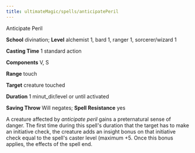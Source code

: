 ```yaml
---
title: ultimateMagic/spells/anticipatePeril
---
```

Anticipate Peril

**School** divination; **Level** alchemist 1, bard 1, ranger 1, sorcerer/wizard 1

**Casting Time** 1 standard action

**Components** V, S

**Range** touch

**Target** creature touched

**Duration** 1 minut_dir/level or until activated

**Saving Throw** Will negates; **Spell Resistance** yes

A creature affected by _anticipate peril_ gains a preternatural sense of danger. The first time during this spell's duration that the target has to make an initiative check, the creature adds an insight bonus on that initiative check equal to the spell's caster level (maximum +5. Once this bonus applies, the effects of the spell end.

